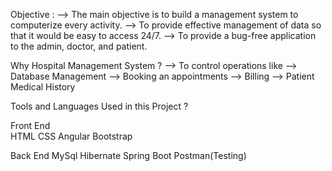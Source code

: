 Objective :
--> The main objective is to build a management system to computerize every activity.
--> To provide effective management of data so that it would be easy to access 24/7.
--> To provide a bug-free application to the admin, doctor, and patient.

Why Hospital Management System ?
--> To control operations like
--> Database Management
--> Booking an appointments
--> Billing
--> Patient Medical History


Tools and Languages Used in this Project ?

Front End          
HTML
CSS
Angular
Bootstrap

Back End
MySql
Hibernate
Spring Boot
Postman(Testing)
